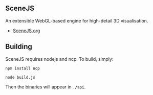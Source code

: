 ## SceneJS

An extensible WebGL-based engine for high-detail 3D visualisation.

 * [SceneJS.org](http://scenejs.org)

## Building
SceneJS requires nodejs and ncp. To build, simply:

```npm install ncp```

```node build.js```

Then the binaries will appear in ```./api```.



